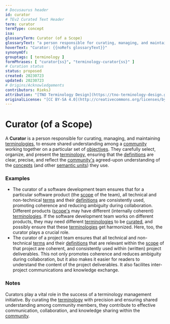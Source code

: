 ```yaml
---
# Docusaurus header
id: curator
# TEv2 Curated Text Header
term: curator
termType: concept
isa:
glossaryTerm: Curator (of a Scope)
glossaryText: "a person responsible for curating, managing, and maintaining the [terminologies](@), to ensure shared understanding among a [community](@) working together on a particular set of [objectives](@)."
hoverText: "Curator: {{noRefs glossaryText}}"
synonymOf:
grouptags: [ terminology ]
formPhrases: [ "curator{ss}", "terminology-curator{ss}" ]
# Curation status
status: proposed
created: 20230723
updated: 20230723
# Origins/Acknowledgements
contributors: RieksJ
attribution: "[TNO Terminology Design](https://tno-terminology-design.github.io/tev2-specifications/docs)"
originalLicense: "[CC BY-SA 4.0](http://creativecommons.org/licenses/by-sa/4.0/?ref=chooser-v1)"
---
```


# Curator (of a Scope)

A **Curator** is a person responsible for curating, managing, and maintaining [terminologies](@), to ensure shared understanding among a [community](@) working together on a particular set of [objectives](@). They carefully select, organize, and present the [terminology](@), ensuring that the [definitions](@) are clear, precise, and reflect the [community's](@) agreed-upon understanding of the [concepts](@) (and other [semantic units](@)) they use.

### Examples

- The curator of a software development team ensures that for a particular software product (the [scope](@) of the team), all technical and non-technical [terms](@) and their [definitions](@) are consistently used, promoting coherence and reducing ambiguity during collaboration. Different products ([scope's](@) may have different (internally coherent) [terminologies](@). If the software development team works on different products, they may need different [terminologies](@) to be [curated](@), and possibly ensure that these [terminologies](@) get harmonized. Here, too, the curator plays a crucial role.
- The curator of a project team  ensures that all technical and non-technical [terms](@) and their [definitions](@) that are relevant within the [scope](@) of that project are coherent, and consistently used within (written) project deliverables. This not only promotes coherence and reduces ambiguity during collaboration, but it also makes it easier for readers to understand the content of the project deliverables. It also facilites inter-project communications and knowledge exchange.
### Notes

Curators play a vital role in the success of a terminology management initiative. By curating the [terminology](@) with precision and ensuring shared understanding among community members, they contribute to effective communication, collaboration, and knowledge sharing within the [community](@).
